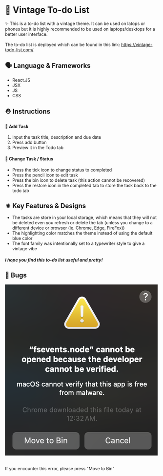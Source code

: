 
# 📝 Vintage To-do List
✨ This is a to-do list with a vintage theme. It can be used on latops or phones but it is highly recommended to be used on laptops/desktops for a better user interface.<br/>
<br/>
The to-do list is deployed which can be found in this link: https://vintage-todo-list.com/ 

## 🗣️ Language & Frameworks
* React.JS
* JSX
* JS
* CSS

## ⛑️ Instructions
#### 📎 Add Task
1. Input the task title, description and due date
2. Press add button 
3. Preview it in the Todo tab
#### 📎 Change Task / Status
* Press the tick icon to change status to completed
* Press the pencil icon to edit task
* Press the bin icon to delete task (this action cannot be recovered)
* Press the restore icon in the completed tab to store the task back to the todo tab

## ⚜️ Key Features & Designs
* The tasks are store in your local storage, which means that they will not be deleted even you refresh or delete the tab
  (unless you change to a different device or browser (ie. Chrome, Edge, FireFox))
* The highlighting color matches the theme instead of using the default blue color
* The font family was intentionally set to a typewriter style to give a vintage vibe

##### I hope you find this to-do list useful and pretty!

## 👾 Bugs
<p>
<img src= "bug-screenshot.PNG"
    width=“5”>
</p>
<br/>
If you encounter this error, please press "Move to Bin"


